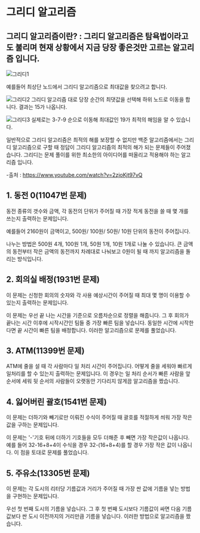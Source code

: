 # 그리디 알고리즘

## 그리디 알고리즘이란? : 그리디 알고리즘은 탐욕법이라고도 불리며 현재 상황에서 지금 당장 좋은것만 고르는 알고리즘 입니다.

![그리디1](https://user-images.githubusercontent.com/68115246/113825401-def1d000-97bb-11eb-8dac-d95b254282f3.PNG)

예를들어 최상단 노드에서 그리디 알고리즘으로 최대값을 찾으려고 합니다.

![그리디2](https://user-images.githubusercontent.com/68115246/113825803-617a8f80-97bc-11eb-8bae-8e2dde9d4bb6.PNG)
 그리디 알고리즘 대로 당장 순간의 최댓값을 선택해 하위 노드로 이동을 합니다. 결과는 15가 나옵니다.
 
![그리디3](https://user-images.githubusercontent.com/68115246/113825814-64758000-97bc-11eb-8c89-ad6f51479f96.PNG)
실제로는 3-7-9 순으로 이동해 최대값인 19가 최적의 해임을 알 수 있습니다.

일반적으로 그리디 알고리즘은 최적의 해를 보장할 수 없지만 백준 알고리즘에서는 그리디 알고리즘으로 구할 때 정답이 그리디 알고리즘의 최적의 해가 되는 문제들이 주어졌습니다.
그리디는 문제 풀이를 위한 최소한의 아이디어를 떠올리고 적용해야 하는 알고리즘 입니다.

-출처 : https://www.youtube.com/watch?v=2zjoKjt97vQ


## 1. 동전 0(11047번 문제)
동전 종류의 갯수와 금액, 각 동전의 단위가 주어질 때 가장 적게 동전을 쓸 때 몇 개를 쓰는지 출력하는 문제입니다.

예를들어 2160원이 금액이고, 500원/ 100원/ 50원/ 10원 단위의 동전이 주어집니다. 

나누는 방법은 500원 4개, 100원 1개, 50원 1개, 10원 1개로 나눌 수 있습니다. 
큰 금액의 동전부터 작은 금액의 동전까지 차례대로 나눠보고 0원이 될 때 까지 알고리즘을 돌리는 방식입니다.


## 2. 회의실 배정(1931번 문제)
이 문제는 신청한 회의의 숫자와 각 사용 예상시간이 주어질 때 최대 몇 명이 이용할 수 있는지 출력하는 문제입니다.

이 문제는 우선 끝 나는 시간을 기준으로 오름차순으로 정렬을 해줍니다. 그 후 회의가 끝나는 시간 이후에 시작시간인 팀들 중 가장 빠른 팀을 넣습니다. 동일한 시간에 시작한다면 끝 시간이 빠른 팀을 배정합니다. 이러한 알고리즘으로 문제를 풀었습니다.


## 3. ATM(11399번 문제)
ATM에 줄을 설 때 각 사람마다 일 처리 시간이 주어집니다. 어떻게 줄을 세워야 빠르게 일처리를 할 수 있는지 출력하는 문제입니다.
이 경우는 일 처리 순서가 빠른 사람을 앞 순서에 세워 뒷 순서의 사람들이 오랫동안 기다리지 않게끔 알고리즘을 짰습니다.


## 4. 잃어버린 괄호(1541번 문제)
이 문제는 더하기와 빼기로만 이뤄진 수식이 주어질 때 괄호를 적절하게 씌워 가장 작은 값을 구하는 문제입니다.

이 문제는 '-'기호 뒤에 더하기 기호들을 모두 더해준 후 빼면 가장 작은값이 나옵니다.
예를 들어 32-16+8+4이 수식을 경우 32-(16+8+4)를 할 경우 가장 작은 값이 나옵니다. 이 점을 토대로 문제를 풀었습니다.


## 5. 주유소(13305번 문제)
이 문제는 각 도시의 리터당 기름값과 거리가 주어질 때 가장 싼 값에 기름을 넣는 방법을 구현하는 문제입니다.

우선 첫 번째 도시의 기름을 넣습니다. 그 후 첫 번째 도시보다 기름값이 싸면 다음 기름값보다 싼 도시 이전까지의 거리만큼 기름을 넣습니다.
이러한 방법으로 알고리즘을 짰습니다.
